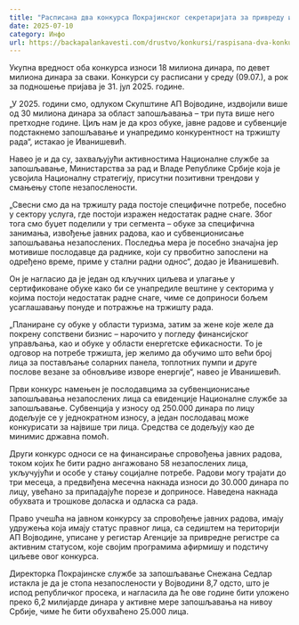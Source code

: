 ```yaml
---
title: "Расписана два конкурса Покрајинског секретаријата за привреду и туризам за запошљавање у 2025. години"
date: 2025-07-10
category: Инфо
url: https://backapalankavesti.com/drustvo/konkursi/raspisana-dva-konkursa-pokrajinskog-sekretarijata-za-privredu-i-turizam-za-zaposljavanje-u-2025-godini/
---
```


Укупна вредност оба конкурса износи 18 милиона динара, по девет милиона динара за сваки. Конкурси су расписани у среду (09.07.), а рок за подношење пријава је 31. јул 2025. године.

„У 2025. години смо, одлуком Скупштине АП Војводине, издвојили више од 30 милиона динара за област запошљавања – три пута више него претходне године. Циљ нам је да кроз обуке, јавне радове и субвенције подстакнемо запошљавање и унапредимо конкурентност на тржишту рада“, истакао је Иванишевић.

Навео је и да су, захваљујући активностима Националне службе за запошљавање, Министарства за рад и Владе Републике Србије која је усвојила Националну стратегију, присутни позитивни трендови у смањењу стопе незапослености.

„Свесни смо да на тржишту рада постоје специфичне потребе, посебно у сектору услуга, где постоји изражен недостатак радне снаге. Због тога смо буџет поделили у три сегмента – обуке за специфична занимања, извођење јавних радова, као и субвенционисање запошљавања незапослених. Последња мера је посебно значајна јер мотивише послодавце да раднике, који су првобитно запослени на одређено време, приме у стални радни однос“, додао је Иванишевић.

Он је нагласио да је један од кључних циљева и улагање у сертификоване обуке како би се унапредиле вештине у секторима у којима постоји недостатак радне снаге, чиме се доприноси бољем усаглашавању понуде и потражње на тржишту рада.

„Планиране су обуке у области туризма, затим за жене које желе да покрену сопствени бизнис – нарочито у погледу финансијског управљања, као и обуке у области енергетске ефикасности. То је одговор на потребе тржишта, јер желимо да обучимо што већи број лица за постављање соларних панела, топлотних пумпи и друге послове везане за обновљиве изворе енергије“, навео је Иванишевић.

Први конкурс намењен је послодавцима за субвенционисање запошљавања незапослених лица са евиденције Националне службе за запошљавање. Субвенција у износу од 250.000 динара по лицу додељује се у једнократном износу, а један послодавац може конкурисати за највише три лица. Средства се додељују као де минимис државна помоћ.

Други конкурс односи се на финансирање спровођења јавних радова, током којих ће бити радно ангажовано 58 незапослених лица, укључујући и особе у стању социјалне потребе. Радови могу трајати до три месеца, а предвиђена месечна накнада износи до 30.000 динара по лицу, увећано за припадајуће порезе и доприносе. Наведена накнада обухвата и трошкове доласка и одласка са рада.

Право учешћа на јавном конкурсу за спровођење јавних радова, имају удружења која имају статус правног лица, са седиштем на територији АП Војводине, уписане у регистар Агенције за привредне регистре са активним статусом, које својим програмима афирмишу и подстичу циљеве овог конкурса.

Директорка Покрајинске службе за запошљавање Снежана Седлар истакла је да је стопа незапослености у Војводини 8,7 одсто, што је испод републичког просека, и нагласила да ће ове године бити уложено преко 6,2 милијарде динара у активне мере запошљавања на нивоу Србије, чиме ће бити обухваћено 25.000 лица.
